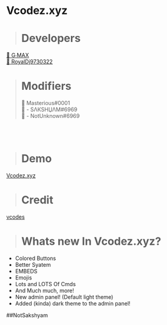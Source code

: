 # Vcodez.xyz


> # Developers
<a href="https://disbots.xyz/user/830819118265401354">👤 G∙MAX</a><br>
<a href="https://disbots.xyz/user/727031232243695626">👤 RoyalDj9730322</a><br>
> # Modifiers
> 👤 Masterious#0001</a><br>
> 👤 - SΛКSHЏΛM#6969</a><br>
> 👤 - NotUnknown#6969

<br><br>
> # Demo
<a href="https://disbots.xyz">Vcodez.xyz</a>
<br>

> # Credit 
[vcodes](https://vcodes.xyz/)

> # Whats new In Vcodez.xyz?

- Colored Buttons
- Better Syatem
- EMBEDS
- Emojis
- Lots and LOTS Of Cmds
- And Much much, more!
- New admin panel!  (Default light theme) 
- Added (kinda) dark theme to the admin panel!


##NotSakshyam
